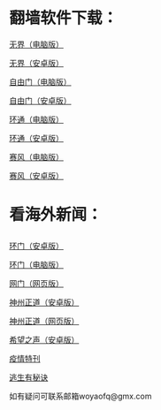 # 翻墙软件下载：	
<p><a href="https://cdn.jsdelivr.net/gh/woyaofq/xz/u1902.zip">无界（电脑版）</a></p>	
<p><a href="https://cdn.jsdelivr.net/gh/woyaofq/xz/um4.6.apk">无界（安卓版）</a></p>	
<p><a href="https://cdn.jsdelivr.net/gh/woyaofq/xz/fg776p.zip">自由门（电脑版）</a></p>	
<p><a href="https://cdn.jsdelivr.net/gh/woyaofq/xz/fgma.apk">自由门（安卓版）</a></p>	
<p><a href="https://raw.githubusercontent.com/opipe/up/master/oPipe.zip">环通（电脑版）</a></p>	
<p><a href="https://cdn.jsdelivr.net/gh/opipe/up/oPipe.apk">环通（安卓版）</a></p>	
<p><a href="https://cdn.jsdelivr.net/gh/woyaofq/xz/psiphon3.zip">赛风（电脑版）</a></p>	
<p><a href="https://cdn.jsdelivr.net/gh/woyaofq/xz/PsiphonAndroid.apk">赛风（安卓版）</a></p>	
<h1><p>看海外新闻：</p></h1>	
<p><a href="https://cdn.jsdelivr.net/gh/opipe/up/oGatea.apk">环门（安卓版）</a></p>	
<p><a href="https://cdn.jsdelivr.net/gh/opipe/up/oGate.zip">环门（电脑版）</a></p>	
<p><a href="https://raw.githack.com/otiny/up/master/show003.htm">网门（网页版）</a></p>	
<p><a href="https://cdn.jsdelivr.net/gh/czicxj2368/www/szzd/SzzdOgate.apk">神州正道（安卓版）</a></p>	
<p><a href="https://cdn.jsdelivr.net/gh/woyaofq/xz/szzdogate.rar">神州正道（网页版）</a></p>	
<p><a href="https://cdn.jsdelivr.net/gh/woyaofq/xz/oHopea.apk">希望之声（安卓版）</a></p>	
<p></p>	
<p><a href="https://cdn.jsdelivr.net/gh/woyaofq/xz/疫情特刊.pdf">疫情特刊</a></p>	
<p><a href="https://cdn.jsdelivr.net/gh/woyaofq/xz/逃生有秘诀.pdf">逃生有秘诀</a></p>	
<p>如有疑问可联系邮箱woyaofq@gmx.com </a></p>	
